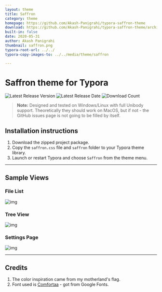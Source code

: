 ```yaml
---
layout: theme
title: Saffron
category: theme
homepage: https://github.com/Akash-Panigrahi/typora-saffron-theme
download: https://github.com/Akash-Panigrahi/typora-saffron-theme/archive/master.zip
built-in: false
date: 2020-05-31
author: Akash Panigrahi
thumbnail: saffron.png
typora-root-url: ../../
typora-copy-images-to: ../../media/theme/saffron

---
```


# Saffron theme for Typora

![Latest Release Version](https://img.shields.io/github/v/release/Akash-Panigrahi/typora-saffron-theme)
![Latest Release Date](https://img.shields.io/github/release-date/Akash-Panigrahi/typora-saffron-theme)
![Download Count](https://img.shields.io/github/downloads/Akash-Panigrahi/typora-saffron-theme/total)

> **Note:** Designed and tested on Windows/Linux with full Unibody support. Theoretically they should work on MacOS, but if not - the GitHub issues page is not going to be filled by itself.

## Installation instructions

1. Download the zipped project package.
2. Copy the `saffron.css` file and `saffron` folder to your Typora theme library.
3. Launch or restart Typora and choose `Saffron` from the theme menu.

---



## Sample Views




### File List

![img](../../media/theme/saffron/saffron-file-list.png)



### Tree View

![img](../../media/theme/saffron/saffron-tree-view.png)



### Settings Page

![img](../../media/theme/saffron/saffron-menu.png)

---

## Credits

1. The color inspiration came from my motherland's flag.
2. Font used is [Comfortaa](https://fonts.google.com/specimen/Comfortaa?query=comfortaa) - got from Google Fonts.

